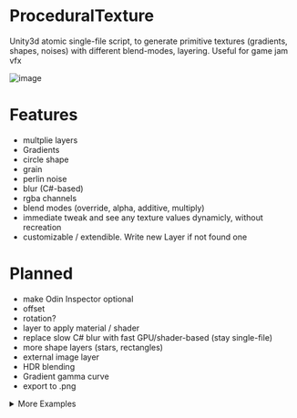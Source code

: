 # ProceduralTexture
Unity3d atomic single-file script, to generate primitive textures (gradients, shapes, noises) with different blend-modes, layering. Useful for game jam vfx

![image](https://github.com/user-attachments/assets/6fff327d-2ac4-4667-be0f-e95ebb1fd0ea)

#  Features
- multplie layers
- Gradients
- circle shape
- grain
- perlin noise
- blur (C#-based)
- rgba channels
- blend modes (override, alpha, additive, multiply)
- immediate tweak and see any texture values dynamicly, without recreation
- customizable / extendible. Write new Layer if not found one

# Planned
- make Odin Inspector optional
- offset
- rotation?
- layer to apply material / shader
- replace slow C# blur with fast GPU/shader-based (stay single-file)
- more shape layers (stars, rectangles)
- external image layer
- HDR blending
- Gradient gamma curve
- export to .png
  
<details>
  <summary>More Examples</summary>
  
![image](https://github.com/user-attachments/assets/f09a7da3-5071-49ab-b6e0-2d2c6d13442b)
![image](https://github.com/user-attachments/assets/643a8fd1-3d8c-4a3d-8d6e-fa6bbe7f423c)
![image](https://github.com/user-attachments/assets/bcb7c9af-09fa-4950-8895-d29767b0be70)
![image](https://github.com/user-attachments/assets/ca90c345-7959-4d5b-b603-bd76897fbd71)
![image](https://github.com/user-attachments/assets/2556ca14-4d65-4c62-a17f-4427f9480b4e)
![image](https://github.com/user-attachments/assets/a4f4c9c3-01bd-4834-9b02-048ebd6775cf)
![image](https://github.com/user-attachments/assets/4fe92fc7-d93c-4921-827e-1c7dad0519c9)
  
</details>
